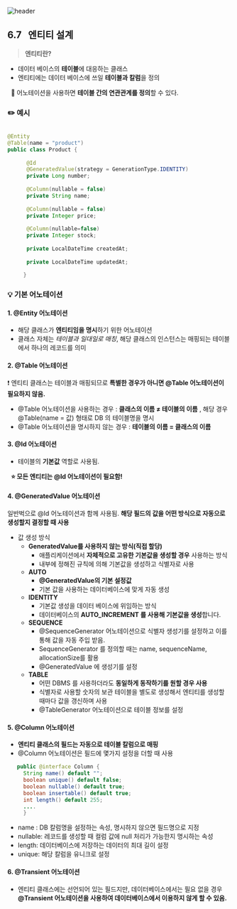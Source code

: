 ![header](https://capsule-render.vercel.app/api?type=wave&color=C3E5AE&height=200&section=header&text=Spring&nbsp;Boot&nbsp;Study&fontSize=50&fontColor=000000)

## 6.7 &nbsp; 엔티티 설계

> **엔티티란?**
- 데이터 베이스의 **테이블**에 대응하는 클래스
- 엔티티에는 데이터 베이스에 쓰일 **테이블과 칼럼**을 정의  


&nbsp; :triangular_flag_on_post: 어노테이션을 사용하면 **테이블 간의 연관관계를 정의**할 수 있다.  



### :pencil2: 예시 
```java

@Entity
@Table(name = "product")
public class Product {
      
      @Id
      @GeneratedValue(strategy = GenerationType.IDENTITY)
      private Long number;
      
      @Column(nullable = false)
      private String name;
      
      @Column(nullable = false)
      private Integer price;
      
      @Column(nullable=false)
      private Integer stock;
      
      private LocalDateTime createdAt;
      
      private LocalDateTime updatedAt;
      
     }
```  



### :bulb: 기본 어노테이션

#### 1. @Entity 어노테이션
  - 해당 클래스가 **엔티티임을 명시**하기 위한 어노테이션
  - 클래스 자체는 *테이블과 일대일로 매칭*, 해당 클래스의 인스턴스는 매핑되는 테이블에서 하나의 레코드를 의미

#### 2. @Table 어노테이션
  :exclamation: 엔티티 클래스는 테이블과 매핑되므로 **특별한 경우가 아니면 @Table 어노테이션이 필요하지 않음.**
  - @Table 어노테이션을 사용하는 경우 : **클래스의 이름 ≠ 테이블의 이름** , 해당 경우 @Table(name = 값) 형태로 DB 의 테이블명을 명시
  - @Table 어노테이션을 명시하지 않는 경우 : **테이블의 이름 = 클래스의 이름**

#### 3. @Id 어노테이션
  - 테이블의 **기본값** 역할로 사용됨.  
   
  &nbsp; **:star: 모든 엔티티는 @Id 어노테이션이 필요함!**  
  
#### 4. @GeneratedValue 어노테이션 
일반벅으로 @Id 어노테이션과 함께 사용됨. **해당 필드의 값을 어떤 방식으로 자동으로 생성할지 결정할 때 사용**

* 값 생성 방식
  * **GeneratedValue를 사용하지 않는 방식(직접 할당)**
    * 애플리케이션에서 **자체적으로 고유한 기본값을 생성할 경우** 사용하는 방식
    * 내부에 정해진 규칙에 의해 기본값을 생성하고 식별자로 사용
  * **AUTO**
    * **@GeneratedValue의 기본 설정값**
    * 기본 값을 사용하는 데이터베이스에 맞게 자동 생성
  * **IDENTITY**
    * 기본값 생성을 데이터 베이스에 위임하는 방식
    * 데이터베이스의 **AUTO_INCREMENT 를 사용해 기본값을 생성**합니다.
  * **SEQUENCE**
    * @SequenceGenerator 어노테이션으로 식별자 생성기를 설정하고 이를 통해 값을 자동 주입 받음.
    * SequenceGenerator 를 정의할 때는 name, sequenceName, allocationSize를 활용
    * @GeneratedValue 에 생성기를 설정
  * **TABLE**
    * 어떤 DBMS 를 사용하더라도 **동일하게 동작하기를 원할 경우 사용**
    * 식별자로 사용할 숫자의 보관 테이블을 별도로 생성해서 엔티티를 생성할 때마다 값을 갱신하며 사용
    * @TableGenerator 어노테이션으로 테이블 정보를 설정

#### 5. @Column 어노테이션
  - **엔티티 클래스의 필드는 자동으로 테이블 칼럼으로 매핑**
  - @Column 어노테이션은 필드에 몇가지 설정을 더할 때 사용
 
 ```java
    public @interface Column {
      String name() default "";
      boolean unique() default false;
      boolean nullable() default true;
      boolean insertable() default true;
      int length() default 255;
      ....
      }
 ```
  * name : DB 칼럼명을 설정하는 속성, 명시하지 않으면 필드명으로 지정
  * nullable: 레코드를 생성할 때 컬럼 값에 null 처리가 가능한지 명시하는 속성
  * length: 데이터베이스에 저장하는 데이터의 최대 길이 설정
  * unique: 해당 칼럼을 유니크로 설정

#### 6. @Transient 어노테이션
  - 엔티티 클래스에는 선언되어 있는 필드지만, 데이터베이스에서는 필요 없을 경우 **@Transient 어노테이션을 사용하여 데이터베이스에서 이용하지 않게 할 수 있음.**
